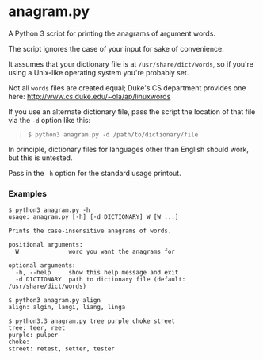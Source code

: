 # anagram.py
A Python 3 script for printing the anagrams of argument words.

The script ignores the case of your input for sake of convenience.

It assumes that your dictionary file is at `/usr/share/dict/words`,
so if you're using a Unix-like operating system you're probably set.

Not all `words` files are created equal; Duke's CS department provides one
here: http://www.cs.duke.edu/~ola/ap/linuxwords

If you use an alternate dictionary file, pass the script the location of
that file via the `-d` option like this:

> `$ python3 anagram.py -d /path/to/dictionary/file`

In principle, dictionary files for languages other than English should
work, but this is untested.

Pass in the `-h` option for the standard usage printout.

### Examples

~~~
$ python3 anagram.py -h
usage: anagram.py [-h] [-d DICTIONARY] W [W ...]

Prints the case-insensitive anagrams of words.

positional arguments:
  W              word you want the anagrams for

optional arguments:
  -h, --help     show this help message and exit
  -d DICTIONARY  path to dictionary file (default: /usr/share/dict/words)

$ python3 anagram.py align
align: algin, langi, liang, linga

$ python3.3 anagram.py tree purple choke street
tree: teer, reet  
purple: pulper  
choke: 
street: retest, setter, tester
~~~
